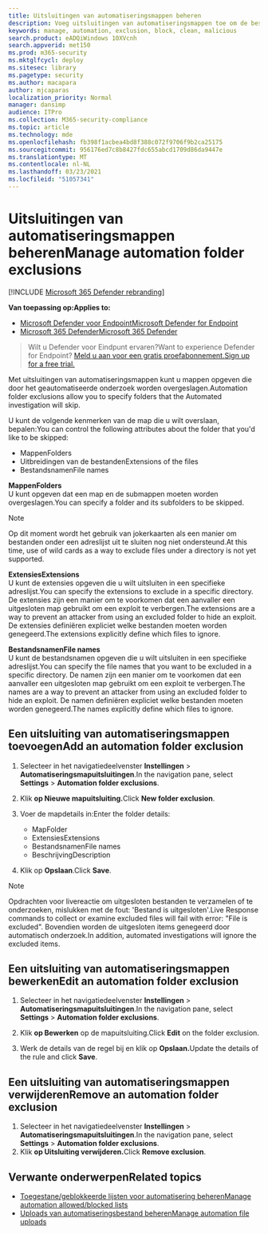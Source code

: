 ```yaml
---
title: Uitsluitingen van automatiseringsmappen beheren
description: Voeg uitsluitingen van automatiseringsmappen toe om de bestanden te beheren die zijn uitgesloten van een geautomatiseerd onderzoek.
keywords: manage, automation, exclusion, block, clean, malicious
search.product: eADQiWindows 10XVcnh
search.appverid: met150
ms.prod: m365-security
ms.mktglfcycl: deploy
ms.sitesec: library
ms.pagetype: security
ms.author: macapara
author: mjcaparas
localization_priority: Normal
manager: dansimp
audience: ITPro
ms.collection: M365-security-compliance
ms.topic: article
ms.technology: mde
ms.openlocfilehash: fb398f1acbea4bd8f388c072f9706f9b2ca25175
ms.sourcegitcommit: 956176ed7c8b8427fdc655abcd1709d86da9447e
ms.translationtype: MT
ms.contentlocale: nl-NL
ms.lasthandoff: 03/23/2021
ms.locfileid: "51057341"
---
```

# <a name="manage-automation-folder-exclusions"></a><span data-ttu-id="26ece-104">Uitsluitingen van automatiseringsmappen beheren</span><span class="sxs-lookup"><span data-stu-id="26ece-104">Manage automation folder exclusions</span></span> 

[!INCLUDE [Microsoft 365 Defender rebranding](../../includes/microsoft-defender.md)]


<span data-ttu-id="26ece-105">**Van toepassing op:**</span><span class="sxs-lookup"><span data-stu-id="26ece-105">**Applies to:**</span></span>
- [<span data-ttu-id="26ece-106">Microsoft Defender voor Endpoint</span><span class="sxs-lookup"><span data-stu-id="26ece-106">Microsoft Defender for Endpoint</span></span>](https://go.microsoft.com/fwlink/p/?linkid=2146631)
- [<span data-ttu-id="26ece-107">Microsoft 365 Defender</span><span class="sxs-lookup"><span data-stu-id="26ece-107">Microsoft 365 Defender</span></span>](https://go.microsoft.com/fwlink/?linkid=2118804)

><span data-ttu-id="26ece-108">Wilt u Defender voor Eindpunt ervaren?</span><span class="sxs-lookup"><span data-stu-id="26ece-108">Want to experience Defender for Endpoint?</span></span> [<span data-ttu-id="26ece-109">Meld u aan voor een gratis proefabonnement.</span><span class="sxs-lookup"><span data-stu-id="26ece-109">Sign up for a free trial.</span></span>](https://www.microsoft.com/microsoft-365/windows/microsoft-defender-atp?ocid=docs-wdatp-automationexclusionfolder-abovefoldlink)

<span data-ttu-id="26ece-110">Met uitsluitingen van automatiseringsmappen kunt u mappen opgeven die door het geautomatiseerde onderzoek worden overgeslagen.</span><span class="sxs-lookup"><span data-stu-id="26ece-110">Automation folder exclusions allow you to specify folders that the Automated investigation will skip.</span></span> 

<span data-ttu-id="26ece-111">U kunt de volgende kenmerken van de map die u wilt overslaan, bepalen:</span><span class="sxs-lookup"><span data-stu-id="26ece-111">You can control the following attributes about the folder that you'd like to be skipped:</span></span>
- <span data-ttu-id="26ece-112">Mappen</span><span class="sxs-lookup"><span data-stu-id="26ece-112">Folders</span></span> 
- <span data-ttu-id="26ece-113">Uitbreidingen van de bestanden</span><span class="sxs-lookup"><span data-stu-id="26ece-113">Extensions of the files</span></span>
- <span data-ttu-id="26ece-114">Bestandsnamen</span><span class="sxs-lookup"><span data-stu-id="26ece-114">File names</span></span>


<span data-ttu-id="26ece-115">**Mappen**</span><span class="sxs-lookup"><span data-stu-id="26ece-115">**Folders**</span></span><br>
<span data-ttu-id="26ece-116">U kunt opgeven dat een map en de submappen moeten worden overgeslagen.</span><span class="sxs-lookup"><span data-stu-id="26ece-116">You can specify a folder and its subfolders to be skipped.</span></span> 


>[!NOTE]
><span data-ttu-id="26ece-117">Op dit moment wordt het gebruik van jokerkaarten als een manier om bestanden onder een adreslijst uit te sluiten nog niet ondersteund.</span><span class="sxs-lookup"><span data-stu-id="26ece-117">At this time, use of wild cards as a way to exclude files under a directory is not yet supported.</span></span> 


<span data-ttu-id="26ece-118">**Extensies**</span><span class="sxs-lookup"><span data-stu-id="26ece-118">**Extensions**</span></span><br>
<span data-ttu-id="26ece-119">U kunt de extensies opgeven die u wilt uitsluiten in een specifieke adreslijst.</span><span class="sxs-lookup"><span data-stu-id="26ece-119">You can specify the extensions to exclude in a specific directory.</span></span> <span data-ttu-id="26ece-120">De extensies zijn een manier om te voorkomen dat een aanvaller een uitgesloten map gebruikt om een exploit te verbergen.</span><span class="sxs-lookup"><span data-stu-id="26ece-120">The extensions are a way to prevent an attacker from using an excluded folder to hide an exploit.</span></span> <span data-ttu-id="26ece-121">De extensies definiëren expliciet welke bestanden moeten worden genegeerd.</span><span class="sxs-lookup"><span data-stu-id="26ece-121">The extensions explicitly define which files to ignore.</span></span> 

<span data-ttu-id="26ece-122">**Bestandsnamen**</span><span class="sxs-lookup"><span data-stu-id="26ece-122">**File names**</span></span><br>
<span data-ttu-id="26ece-123">U kunt de bestandsnamen opgeven die u wilt uitsluiten in een specifieke adreslijst.</span><span class="sxs-lookup"><span data-stu-id="26ece-123">You can specify the file names that you want to be excluded in a specific directory.</span></span> <span data-ttu-id="26ece-124">De namen zijn een manier om te voorkomen dat een aanvaller een uitgesloten map gebruikt om een exploit te verbergen.</span><span class="sxs-lookup"><span data-stu-id="26ece-124">The names are a way to prevent an attacker from using an excluded folder to hide an exploit.</span></span> <span data-ttu-id="26ece-125">De namen definiëren expliciet welke bestanden moeten worden genegeerd.</span><span class="sxs-lookup"><span data-stu-id="26ece-125">The names explicitly define which files to ignore.</span></span> 



## <a name="add-an-automation-folder-exclusion"></a><span data-ttu-id="26ece-126">Een uitsluiting van automatiseringsmappen toevoegen</span><span class="sxs-lookup"><span data-stu-id="26ece-126">Add an automation folder exclusion</span></span>
1. <span data-ttu-id="26ece-127">Selecteer in het navigatiedeelvenster **Instellingen**  >  **Automatiseringsmapuitsluitingen**.</span><span class="sxs-lookup"><span data-stu-id="26ece-127">In the navigation pane, select **Settings** > **Automation folder exclusions**.</span></span>  

2. <span data-ttu-id="26ece-128">Klik **op Nieuwe mapuitsluiting.**</span><span class="sxs-lookup"><span data-stu-id="26ece-128">Click **New folder exclusion**.</span></span>  

3. <span data-ttu-id="26ece-129">Voer de mapdetails in:</span><span class="sxs-lookup"><span data-stu-id="26ece-129">Enter the folder details:</span></span>

    - <span data-ttu-id="26ece-130">Map</span><span class="sxs-lookup"><span data-stu-id="26ece-130">Folder</span></span>
    - <span data-ttu-id="26ece-131">Extensies</span><span class="sxs-lookup"><span data-stu-id="26ece-131">Extensions</span></span>
    - <span data-ttu-id="26ece-132">Bestandsnamen</span><span class="sxs-lookup"><span data-stu-id="26ece-132">File names</span></span>
    - <span data-ttu-id="26ece-133">Beschrijving</span><span class="sxs-lookup"><span data-stu-id="26ece-133">Description</span></span>
    

4. <span data-ttu-id="26ece-134">Klik op **Opslaan**.</span><span class="sxs-lookup"><span data-stu-id="26ece-134">Click **Save**.</span></span>

>[!NOTE]
> <span data-ttu-id="26ece-135">Opdrachten voor livereactie om uitgesloten bestanden te verzamelen of te onderzoeken, mislukken met de fout: 'Bestand is uitgesloten'.</span><span class="sxs-lookup"><span data-stu-id="26ece-135">Live Response commands to collect or examine excluded files will fail with error: "File is excluded".</span></span> <span data-ttu-id="26ece-136">Bovendien worden de uitgesloten items genegeerd door automatisch onderzoek.</span><span class="sxs-lookup"><span data-stu-id="26ece-136">In addition, automated investigations will ignore the excluded items.</span></span>

## <a name="edit-an-automation-folder-exclusion"></a><span data-ttu-id="26ece-137">Een uitsluiting van automatiseringsmappen bewerken</span><span class="sxs-lookup"><span data-stu-id="26ece-137">Edit an automation folder exclusion</span></span> 
1. <span data-ttu-id="26ece-138">Selecteer in het navigatiedeelvenster **Instellingen**  >  **Automatiseringsmapuitsluitingen**.</span><span class="sxs-lookup"><span data-stu-id="26ece-138">In the navigation pane, select **Settings** > **Automation folder exclusions**.</span></span> 

2. <span data-ttu-id="26ece-139">Klik **op Bewerken** op de mapuitsluiting.</span><span class="sxs-lookup"><span data-stu-id="26ece-139">Click **Edit** on the folder exclusion.</span></span>  

3. <span data-ttu-id="26ece-140">Werk de details van de regel bij en klik op **Opslaan.**</span><span class="sxs-lookup"><span data-stu-id="26ece-140">Update the details of the rule and click **Save**.</span></span>

## <a name="remove-an-automation-folder-exclusion"></a><span data-ttu-id="26ece-141">Een uitsluiting van automatiseringsmappen verwijderen</span><span class="sxs-lookup"><span data-stu-id="26ece-141">Remove an automation folder exclusion</span></span> 
1. <span data-ttu-id="26ece-142">Selecteer in het navigatiedeelvenster **Instellingen**  >  **Automatiseringsmapuitsluitingen**.</span><span class="sxs-lookup"><span data-stu-id="26ece-142">In the navigation pane, select **Settings** > **Automation folder exclusions**.</span></span>  
2. <span data-ttu-id="26ece-143">Klik **op Uitsluiting verwijderen.**</span><span class="sxs-lookup"><span data-stu-id="26ece-143">Click **Remove exclusion**.</span></span> 


## <a name="related-topics"></a><span data-ttu-id="26ece-144">Verwante onderwerpen</span><span class="sxs-lookup"><span data-stu-id="26ece-144">Related topics</span></span>
- [<span data-ttu-id="26ece-145">Toegestane/geblokkeerde lijsten voor automatisering beheren</span><span class="sxs-lookup"><span data-stu-id="26ece-145">Manage automation allowed/blocked lists</span></span>](manage-indicators.md)
- [<span data-ttu-id="26ece-146">Uploads van automatiseringsbestand beheren</span><span class="sxs-lookup"><span data-stu-id="26ece-146">Manage automation file uploads</span></span>](manage-automation-file-uploads.md)
